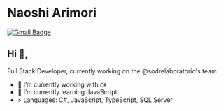 # Naoshi Arimori

[![Gmail Badge](https://img.shields.io/badge/-naoshi.arimori@laboratoriosodre.com.br-c14438?style=flat-square&logo=Gmail&logoColor=white&link=mailto:naoshi.arimori@laboratoriosodre.com.br)](mailto:naoshi.arimori@laboratoriosodre.com.br)

## Hi 👋, 

Full Stack Developer, currently working on the @sodrelaboratorio's team

- 🔭 I’m currently working with `C#`
- 🌱 I’m currently learning JavaScript
- ⚡ Languages: C#, JavaScript, TypeScript, SQL Server
